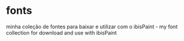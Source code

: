 # fonts
minha coleção de fontes para baixar e utilizar com o ibisPaint - my font collection for download and use with ibisPaint
